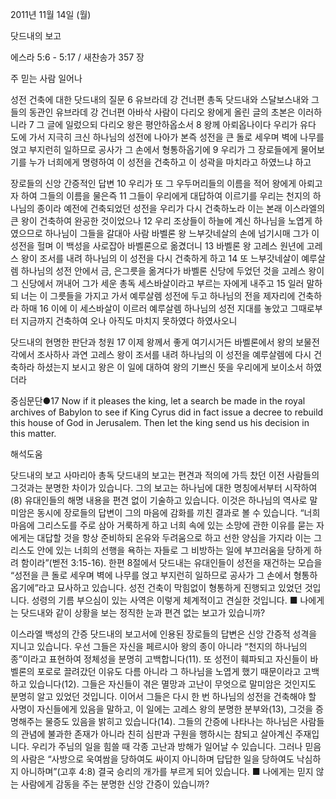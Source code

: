 2011년 11월 14일 (월)

닷드내의 보고



에스라 5:6 - 5:17 / 새찬송가 357 장


주 믿는 사람 일어나

성전 건축에 대한 닷드내의 질문
6 유브라데 강 건너편 총독 닷드내와 스달보스내와 그들의 동관인 유브라데 강 건너편 아바삭 사람이 다리오 왕에게 올린 글의 초본은 이러하니라 7 그 글에 일렀으되 다리오 왕은 평안하옵소서 8 왕께 아뢰옵나이다 우리가 유다 도에 가서 지극히 크신 하나님의 성전에 나아가 본즉 성전을 큰 돌로 세우며 벽에 나무를 얹고 부지런히 일하므로 공사가 그 손에서 형통하옵기에 9 우리가 그 장로들에게 물어보기를 누가 너희에게 명령하여 이 성전을 건축하고 이 성곽을 마치라고 하였느냐 하고

장로들의 신앙 간증적인 답변
10 우리가 또 그 우두머리들의 이름을 적어 왕에게 아뢰고자 하여 그들의 이름을 물은즉 11 그들이 우리에게 대답하여 이르기를 우리는 천지의 하나님의 종이라 예전에 건축되었던 성전을 우리가 다시 건축하노라 이는 본래 이스라엘의 큰 왕이 건축하여 완공한 것이었으나 12 우리 조상들이 하늘에 계신 하나님을 노엽게 하였으므로 하나님이 그들을 갈대아 사람 바벨론 왕 느부갓네살의 손에 넘기시매 그가 이 성전을 헐며 이 백성을 사로잡아 바벨론으로 옮겼더니 13 바벨론 왕 고레스 원년에 고레스 왕이 조서를 내려 하나님의 이 성전을 다시 건축하게 하고 14 또 느부갓네살이 예루살렘 하나님의 성전 안에서 금, 은그릇을 옮겨다가 바벨론 신당에 두었던 것을 고레스 왕이 그 신당에서 꺼내어 그가 세운 총독 세스바살이라고 부르는 자에게 내주고 15 일러 말하되 너는 이 그릇들을 가지고 가서 예루살렘 성전에 두고 하나님의 전을 제자리에 건축하라 하매 16 이에 이 세스바살이 이르러 예루살렘 하나님의 성전 지대를 놓았고 그때로부터 지금까지 건축하여 오나 아직도 마치지 못하였다 하였사오니

닷드내의 현명한 판단과 청원
17 이제 왕께서 좋게 여기시거든 바벨론에서 왕의 보물전각에서 조사하사 과연 고레스 왕이 조서를 내려 하나님의 이 성전을 예루살렘에 다시 건축하라 하셨는지 보시고 왕은 이 일에 대하여 왕의 기쁘신 뜻을 우리에게 보이소서 하였더라

중심문단●17 Now if it pleases the king, let a search be made in the royal archives of Babylon to see if King Cyrus did in fact issue a decree to rebuild this house of God in Jerusalem. Then let the king send us his decision in this matter.

해석도움





닷드내의 보고  사마리아 총독 닷드내의 보고는 편견과 적의에 가득 찼던 이전 사람들의 그것과는 분명한 차이가 있습니다. 그의 보고는 하나님에 대한 명칭에서부터 시작하여(8) 유대인들의 해명 내용을 편견 없이 기술하고 있습니다. 이것은 하나님의 역사로 말미암은 동시에 장로들의 답변이 그의 마음에 감화를 끼친 결과로 볼 수 있습니다. “너희 마음에 그리스도를 주로 삼아 거룩하게 하고 너희 속에 있는 소망에 관한 이유를 묻는 자에게는 대답할 것을 항상 준비하되 온유와 두려움으로 하고 선한 양심을 가지라 이는 그리스도 안에 있는 너희의 선행을 욕하는 자들로 그 비방하는 일에 부끄러움을 당하게 하려 함이라”(벧전 3:15-16). 한편 8절에서 닷드내는 유대인들이 성전을 재건하는 모습을 “성전을 큰 돌로 세우며 벽에 나무를 얹고 부지런히 일하므로 공사가 그 손에서 형통하옵기에”라고 묘사하고 있습니다. 성전 건축이 막힘없이 형통하게 진행되고 있었던 것입니다. 성령의 기름 부으심이 있는 사역은 이렇게 체계적이고 견실한 것입니다.
■ 나에게는 닷드내와 같이 상황을 보는 정직한 눈과 편견 없는 보고가 있습니까?

이스라엘 백성의 간증  닷드내의 보고서에 인용된 장로들의 답변은 신앙 간증적 성격을 지니고 있습니다. 우선 그들은 자신을 페르시아 왕의 종이 아니라 “천지의 하나님의 종”이라고 표현하여 정체성을 분명히 고백합니다(11). 또 성전이 훼파되고 자신들이 바벨론의 포로로 끌려갔던 이유도 다름 아니라 그 하나님을 노엽게 했기 때문이라고 고백하고 있습니다(12). 그들은 자신들이 겪은 멸망과 고난이 무엇으로 말미암은 것인지도 분명히 알고 있었던 것입니다. 이어서 그들은 다시 한 번 하나님의 성전을 건축해야 할 사명이 자신들에게 있음을 말하고, 이 일에는 고레스 왕의 분명한 분부와(13), 그것을 증명해주는 물증도 있음을 밝히고 있습니다(14). 그들의 간증에 나타나는 하나님은 사람들의 관념에 불과한 존재가 아니라 친히 심판과 구원을 행하시는 참되고 살아계신 주재입니다. 우리가 주님의 일을 힘쓸 때 각종 고난과 방해가 일어날 수 있습니다. 그러나 믿음의 사람은 “사방으로 욱여쌈을 당하여도 싸이지 아니하며 답답한 일을 당하여도 낙심하지 아니하며”(고후 4:8) 결국 승리의 개가를 부르게 되어 있습니다.
■ 나에게는 믿지 않는 사람에게 감동을 주는 분명한 신앙 간증이 있습니까?